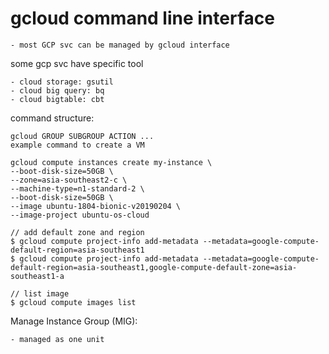 # gcloud command line interface
    - most GCP svc can be managed by gcloud interface
some gcp svc have specific tool

    - cloud storage: gsutil
    - cloud big query: bq
    - cloud bigtable: cbt

command structure:

    gcloud GROUP SUBGROUP ACTION ...
    example command to create a VM

    gcloud compute instances create my-instance \
    --boot-disk-size=50GB \
    --zone=asia-southeast2-c \
    --machine-type=n1-standard-2 \
    --boot-disk-size=50GB \
    --image ubuntu-1804-bionic-v20190204 \
    --image-project ubuntu-os-cloud
    
    // add default zone and region
    $ gcloud compute project-info add-metadata --metadata=google-compute-default-region=asia-southeast1
    $ gcloud compute project-info add-metadata --metadata=google-compute-default-region=asia-southeast1,google-compute-default-zone=asia-southeast1-a
    
    // list image
    $ gcloud compute images list

Manage Instance Group (MIG):

    - managed as one unit

